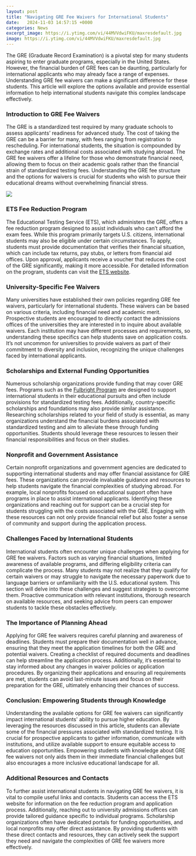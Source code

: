 ```yaml
---
layout: post
title: "Navigating GRE Fee Waivers for International Students"
date:   2024-11-03 14:57:15 +0000
categories: News
excerpt_image: https://i.ytimg.com/vi/44MVVdwiFKU/maxresdefault.jpg
image: https://i.ytimg.com/vi/44MVVdwiFKU/maxresdefault.jpg
---
```


The GRE (Graduate Record Examination) is a pivotal step for many students aspiring to enter graduate programs, especially in the United States. However, the financial burden of GRE fees can be daunting, particularly for international applicants who may already face a range of expenses. Understanding GRE fee waivers can make a significant difference for these students. This article will explore the options available and provide essential information to help international students navigate this complex landscape effectively.
### Introduction to GRE Fee Waivers
The GRE is a standardized test required by many graduate schools to assess applicants’ readiness for advanced study. The cost of taking the GRE can be a barrier for many, with fees ranging from registration to rescheduling. For international students, the situation is compounded by exchange rates and additional costs associated with studying abroad. The GRE fee waivers offer a lifeline for those who demonstrate financial need, allowing them to focus on their academic goals rather than the financial strain of standardized testing fees. Understanding the GRE fee structure and the options for waivers is crucial for students who wish to pursue their educational dreams without overwhelming financial stress.

![](https://i.ytimg.com/vi/44MVVdwiFKU/maxresdefault.jpg)
### ETS Fee Reduction Program
The Educational Testing Service (ETS), which administers the GRE, offers a fee reduction program designed to assist individuals who can’t afford the exam fees. While this program primarily targets U.S. citizens, international students may also be eligible under certain circumstances. To apply, students must provide documentation that verifies their financial situation, which can include tax returns, pay stubs, or letters from financial aid offices. Upon approval, applicants receive a voucher that reduces the cost of the GRE significantly, making it more accessible. For detailed information on the program, students can visit the [ETS website](https://www.ets.org/gre).
### University-Specific Fee Waivers
Many universities have established their own policies regarding GRE fee waivers, particularly for international students. These waivers can be based on various criteria, including financial need and academic merit. Prospective students are encouraged to directly contact the admissions offices of the universities they are interested in to inquire about available waivers. Each institution may have different processes and requirements, so understanding these specifics can help students save on application costs. It’s not uncommon for universities to provide waivers as part of their commitment to diversity and inclusion, recognizing the unique challenges faced by international applicants.
### Scholarships and External Funding Opportunities
Numerous scholarship organizations provide funding that may cover GRE fees. Programs such as the [Fulbright Program](https://us.edu.vn/en/Fulbright_Program) are designed to support international students in their educational pursuits and often include provisions for standardized testing fees. Additionally, country-specific scholarships and foundations may also provide similar assistance. Researching scholarships related to your field of study is essential, as many organizations understand the financial burdens associated with standardized testing and aim to alleviate these through funding opportunities. Students should leverage these resources to lessen their financial responsibilities and focus on their studies.
### Nonprofit and Government Assistance
Certain nonprofit organizations and government agencies are dedicated to supporting international students and may offer financial assistance for GRE fees. These organizations can provide invaluable guidance and resources to help students navigate the financial complexities of studying abroad. For example, local nonprofits focused on educational support often have programs in place to assist international applicants. Identifying these organizations and reaching out for support can be a crucial step for students struggling with the costs associated with the GRE. Engaging with these resources can not only provide financial relief but also foster a sense of community and support during the application process.
### Challenges Faced by International Students
International students often encounter unique challenges when applying for GRE fee waivers. Factors such as varying financial situations, limited awareness of available programs, and differing eligibility criteria can complicate the process. Many students may not realize that they qualify for certain waivers or may struggle to navigate the necessary paperwork due to language barriers or unfamiliarity with the U.S. educational system. This section will delve into these challenges and suggest strategies to overcome them. Proactive communication with relevant institutions, thorough research on available resources, and seeking advice from peers can empower students to tackle these obstacles effectively.
### The Importance of Planning Ahead
Applying for GRE fee waivers requires careful planning and awareness of deadlines. Students must prepare their documentation well in advance, ensuring that they meet the application timelines for both the GRE and potential waivers. Creating a checklist of required documents and deadlines can help streamline the application process. Additionally, it’s essential to stay informed about any changes in waiver policies or application procedures. By organizing their applications and ensuring all requirements are met, students can avoid last-minute issues and focus on their preparation for the GRE, ultimately enhancing their chances of success.
### Conclusion: Empowering Students through Knowledge
Understanding the available options for GRE fee waivers can significantly impact international students' ability to pursue higher education. By leveraging the resources discussed in this article, students can alleviate some of the financial pressures associated with standardized testing. It is crucial for prospective applicants to gather information, communicate with institutions, and utilize available support to ensure equitable access to education opportunities. Empowering students with knowledge about GRE fee waivers not only aids them in their immediate financial challenges but also encourages a more inclusive educational landscape for all.
### Additional Resources and Contacts
To further assist international students in navigating GRE fee waivers, it is vital to compile useful links and contacts. Students can access the ETS website for information on the fee reduction program and application process. Additionally, reaching out to university admissions offices can provide tailored guidance specific to individual programs. Scholarship organizations often have dedicated portals for funding opportunities, and local nonprofits may offer direct assistance. By providing students with these direct contacts and resources, they can actively seek the support they need and navigate the complexities of GRE fee waivers more effectively.